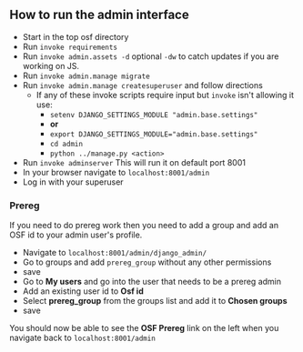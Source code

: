 ## How to run the admin interface

- Start in the top osf directory
- Run `invoke requirements`
- Run `invoke admin.assets -d` optional `-dw` to catch updates if you are working on JS.
- Run `invoke admin.manage migrate`
- Run `invoke admin.manage createsuperuser` and follow directions
    - If any of these invoke scripts require input but `invoke` isn't allowing it use:
        - `setenv DJANGO_SETTINGS_MODULE "admin.base.settings"`
        - **or**
        - `export DJANGO_SETTINGS_MODULE="admin.base.settings"`
        - `cd admin`
        - `python ../manage.py <action>`
- Run `invoke adminserver` This will run it on default port 8001
- In your browser navigate to `localhost:8001/admin`
- Log in with your superuser

### Prereg

If you need to do prereg work then you need to add a group and add an OSF id to your admin user's profile.

- Navigate to `localhost:8001/admin/django_admin/`
- Go to groups and add `prereg_group` without any other permissions
- save
- Go to **My users** and go into the user that needs to be a prereg admin
- Add an existing user id to **Osf id**
- Select **prereg_group** from the groups list and add it to **Chosen groups**
- save

You should now be able to see the **OSF Prereg** link on the left when you navigate back to `localhost:8001/admin`

